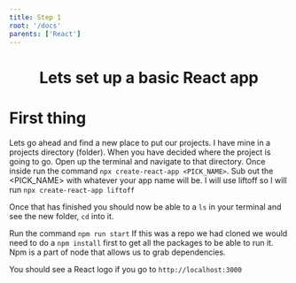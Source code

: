 ```yaml
---
title: Step 1
root: '/docs'
parents: ['React']
---
```


<h1 align="center">
  Lets set up a basic React app
</h1>

# First thing

Lets go ahead and find a new place to put our projects. I have mine in a projects directory (folder). When you have decided where the project is going to go. Open up the terminal and navigate to that directory. Once inside run the command `npx create-react-app <PICK_NAME>`. Sub out the <PICK_NAME> with whatever your app name will be. I will use liftoff so I will run `npx create-react-app liftoff`

Once that has finished you should now be able to a `ls` in your terminal and see the new folder, `cd` into it.

Run the command `npm run start` If this was a repo we had cloned we would need to do a `npm install` first to get all the packages to be able to run it. Npm is a part of node that allows us to grab dependencies.

You should see a React logo if you go to `http://localhost:3000`
